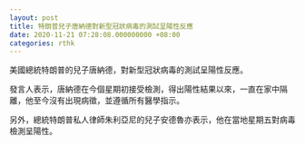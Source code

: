 ```yaml
---
layout: post
title: 特朗普兒子唐納德對新型冠狀病毒的測試呈陽性反應
date: 2020-11-21 07:28:08.000000000 +08:00
categories: rthk
---
```


美國總統特朗普的兒子唐納德，對新型冠狀病毒的測試呈陽性反應。

發言人表示，唐納德在今個星期初接受檢測，得出陽性結果以來，一直在家中隔離，他至今沒有出現病徵，並遵循所有醫學指示。

另外，總統特朗普私人律師朱利亞尼的兒子安德魯亦表示，他在當地星期五對病毒檢測呈陽性。
